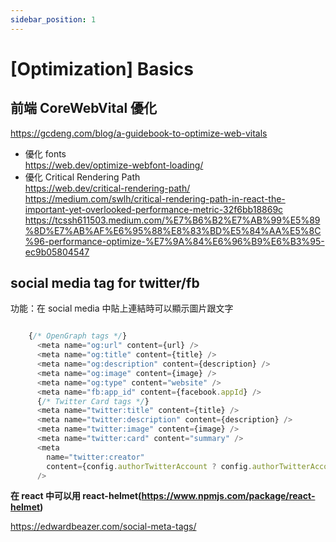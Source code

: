 ```yaml
---
sidebar_position: 1
---
```


# [Optimization] Basics

## 前端 CoreWebVital 優化

https://gcdeng.com/blog/a-guidebook-to-optimize-web-vitals

- 優化 fonts  
  https://web.dev/optimize-webfont-loading/
- 優化 Critical Rendering Path  
   https://web.dev/critical-rendering-path/
  https://medium.com/swlh/critical-rendering-path-in-react-the-important-yet-overlooked-performance-metric-32f6bb18869c
  https://tcssh611503.medium.com/%E7%B6%B2%E7%AB%99%E5%89%8D%E7%AB%AF%E6%95%88%E8%83%BD%E5%84%AA%E5%8C%96-performance-optimize-%E7%9A%84%E6%96%B9%E6%B3%95-ec9b05804547

## social media tag for twitter/fb

功能：在 social media 中貼上連結時可以顯示圖片跟文字

```js

    {/* OpenGraph tags */}
      <meta name="og:url" content={url} />
      <meta name="og:title" content={title} />
      <meta name="og:description" content={description} />
      <meta name="og:image" content={image} />
      <meta name="og:type" content="website" />
      <meta name="fb:app_id" content={facebook.appId} />
      {/* Twitter Card tags */}
      <meta name="twitter:title" content={title} />
      <meta name="twitter:description" content={description} />
      <meta name="twitter:image" content={image} />
      <meta name="twitter:card" content="summary" />
      <meta
        name="twitter:creator"
        content={config.authorTwitterAccount ? config.authorTwitterAccount : ""}
      />

```

**在 react 中可以用 react-helmet(https://www.npmjs.com/package/react-helmet)**

https://edwardbeazer.com/social-meta-tags/
